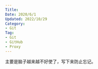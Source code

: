 ```yaml
---
Title: 
Date: 2020/6/1
Updated: 2022/10/29
Category: 
- Git
Tag: 
- Git
- GitHub
- Proxy
---
```

主要是脑子越来越不好使了，写下来防止忘记。

<!-- more -->
